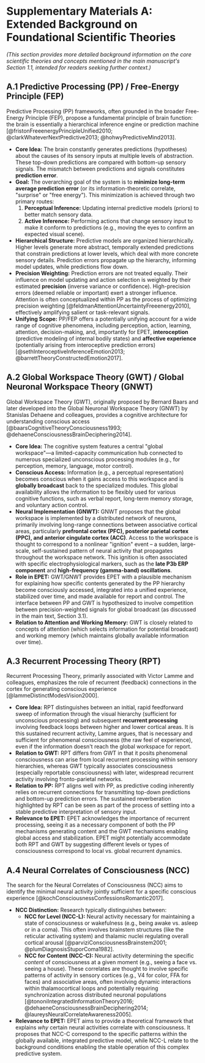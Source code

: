 # Supplementary Materials A: Extended Background on Foundational Scientific Theories

*(This section provides more detailed background information on the core scientific theories and concepts mentioned in the main manuscript's Section 1.1, intended for readers seeking further context.)*

## A.1 Predictive Processing (PP) / Free-Energy Principle (FEP)

Predictive Processing (PP) frameworks, often grounded in the broader Free-Energy Principle (FEP), propose a fundamental principle of brain function: the brain is essentially a hierarchical inference engine or prediction machine [@fristonFreeenergyPrincipleUnified2010; @clarkWhateverNextPredictive2013; @hohwyPredictiveMind2013].

*   **Core Idea:** The brain constantly generates predictions (hypotheses) about the causes of its sensory inputs at multiple levels of abstraction. These top-down predictions are compared with bottom-up sensory signals. The mismatch between predictions and signals constitutes **prediction error**.
*   **Goal:** The overarching goal of the system is to **minimize long-term average prediction error** (or its information-theoretic correlate, "surprise" or "free energy"). This minimization is achieved through two primary routes:
    1.  **Perceptual Inference:** Updating internal predictive models (priors) to better match sensory data.
    2.  **Active Inference:** Performing actions that change sensory input to make it conform to predictions (e.g., moving the eyes to confirm an expected visual scene).
*   **Hierarchical Structure:** Predictive models are organized hierarchically. Higher levels generate more abstract, temporally extended predictions that constrain predictions at lower levels, which deal with more concrete sensory details. Prediction errors propagate up the hierarchy, informing model updates, while predictions flow down.
*   **Precision Weighting:** Prediction errors are not treated equally. Their influence on model updating and action selection is weighted by their estimated **precision** (inverse variance or confidence). High-precision errors (deemed reliable or important) exert a stronger influence. Attention is often conceptualized within PP as the process of optimizing precision weighting [@feldmanAttentionUncertaintyFreeenergy2010], effectively amplifying salient or task-relevant signals.
*   **Unifying Scope:** PP/FEP offers a potentially unifying account for a wide range of cognitive phenomena, including perception, action, learning, attention, decision-making, and, importantly for EPET, **interoception** (predictive modeling of internal bodily states) and **affective experience** (potentially arising from interoceptive prediction errors) [@sethInteroceptiveInferenceEmotion2013; @barrettTheoryConstructedEmotion2017].

## A.2 Global Workspace Theory (GWT) / Global Neuronal Workspace Theory (GNWT)

Global Workspace Theory (GWT), originally proposed by Bernard Baars and later developed into the Global Neuronal Workspace Theory (GNWT) by Stanislas Dehaene and colleagues, provides a cognitive architecture for understanding conscious access [@baarsCognitiveTheoryConsciousness1993; @dehaeneConsciousnessBrainDeciphering2014].

*   **Core Idea:** The cognitive system features a central "global workspace"—a limited-capacity communication hub connected to numerous specialized unconscious processing modules (e.g., for perception, memory, language, motor control).
*   **Conscious Access:** Information (e.g., a perceptual representation) becomes conscious when it gains access to this workspace and is **globally broadcast** back to the specialized modules. This global availability allows the information to be flexibly used for various cognitive functions, such as verbal report, long-term memory storage, and voluntary action control.
*   **Neural Implementation (GNWT):** GNWT proposes that the global workspace is implemented by a distributed network of neurons, primarily involving long-range connections between associative cortical areas, particularly **prefrontal cortex (PFC), posterior parietal cortex (PPC), and anterior cingulate cortex (ACC)**. Access to the workspace is thought to correspond to a nonlinear "ignition" event – a sudden, large-scale, self-sustained pattern of neural activity that propagates throughout the workspace network. This ignition is often associated with specific electrophysiological markers, such as the **late P3b ERP component** and **high-frequency (gamma-band) oscillations**.
*   **Role in EPET:** GWT/GNWT provides EPET with a plausible mechanism for explaining how specific contents generated by the PP hierarchy become consciously accessed, integrated into a unified experience, stabilized over time, and made available for report and control. The interface between PP and GWT is hypothesized to involve competition between precision-weighted signals for global broadcast (as discussed in the main text, Section 3.1).
*   **Relation to Attention and Working Memory:** GWT is closely related to concepts of attention (which selects information for potential broadcast) and working memory (which maintains globally available information over time).

## A.3 Recurrent Processing Theory (RPT)

Recurrent Processing Theory, primarily associated with Victor Lamme and colleagues, emphasizes the role of recurrent (feedback) connections in the cortex for generating conscious experience [@lammeDistinctModesVision2000].

*   **Core Idea:** RPT distinguishes between an initial, rapid feedforward sweep of information through the visual hierarchy (sufficient for unconscious processing) and subsequent **recurrent processing** involving feedback loops between higher and lower cortical areas. It is this sustained recurrent activity, Lamme argues, that is necessary and sufficient for phenomenal consciousness (the raw feel of experience), even if the information doesn't reach the global workspace for report.
*   **Relation to GWT:** RPT differs from GWT in that it posits phenomenal consciousness can arise from local recurrent processing within sensory hierarchies, whereas GWT typically associates consciousness (especially reportable consciousness) with later, widespread recurrent activity involving fronto-parietal networks.
*   **Relation to PP:** RPT aligns well with PP, as predictive coding inherently relies on recurrent connections for transmitting top-down predictions and bottom-up prediction errors. The sustained reverberation highlighted by RPT can be seen as part of the process of settling into a stable predictive interpretation of sensory input.
*   **Relevance to EPET:** EPET acknowledges the importance of recurrent processing, seeing it as a necessary component of both the PP mechanisms generating content and the GWT mechanisms enabling global access and stabilization. EPET might potentially accommodate both RPT and GWT by suggesting different levels or types of consciousness correspond to local vs. global recurrent dynamics.

## A.4 Neural Correlates of Consciousness (NCC)

The search for the Neural Correlates of Consciousness (NCC) aims to identify the minimal neural activity jointly sufficient for a specific conscious experience [@kochConsciousnessConfessionsRomantic2017].

*   **NCC Distinction:** Research typically distinguishes between:
    *   **NCC for Level (NCC-L):** Neural activity necessary for maintaining a state of consciousness or wakefulness (e.g., being awake vs. asleep or in a coma). This often involves brainstem structures (like the reticular activating system) and thalamic nuclei regulating overall cortical arousal [@parviziConsciousnessBrainstem2001; @plumDiagnosisStuporComa1982].
    *   **NCC for Content (NCC-C):** Neural activity determining the specific *content* of consciousness at a given moment (e.g., seeing a face vs. seeing a house). These correlates are thought to involve specific patterns of activity in sensory cortices (e.g., V4 for color, FFA for faces) and associative areas, often involving dynamic interactions within thalamocortical loops and potentially requiring synchronization across distributed neuronal populations [@tononiIntegratedInformationTheory2016; @dehaeneConsciousnessBrainDeciphering2014; @laureysNeuralCorrelateAwareness2005].
*   **Relevance to EPET:** EPET aims to provide a theoretical framework that explains *why* certain neural activities correlate with consciousness. It proposes that NCC-C correspond to the specific patterns within the globally available, integrated predictive model, while NCC-L relate to the background conditions enabling the stable operation of this complex predictive system.
